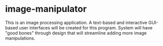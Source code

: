 # image-manipulator
This is an image processing application. A text-based and interactive GUI-based user interfaces will be created for this program. System will have "good bones" through design that will streamline adding more image manipulations.
